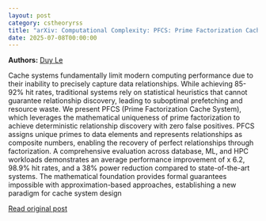 ```yaml
---
layout: post
category: cstheoryrss
title: "arXiv: Computational Complexity: PFCS: Prime Factorization Cache System for Deterministic Data"
date: 2025-07-08T00:00:00
---
```


**Authors:** [Duy Le](https://dblp.uni-trier.de/search?q=Duy+Le)

Cache systems fundamentally limit modern computing performance due to their
inability to precisely capture data relationships. While achieving 85-92% hit
rates, traditional systems rely on statistical heuristics that cannot guarantee
relationship discovery, leading to suboptimal prefetching and resource waste.
We present PFCS (Prime Factorization Cache System), which leverages the
mathematical uniqueness of prime factorization to achieve deterministic
relationship discovery with zero false positives. PFCS assigns unique primes to
data elements and represents relationships as composite numbers, enabling the
recovery of perfect relationships through factorization. A comprehensive
evaluation across database, ML, and HPC workloads demonstrates an average
performance improvement of x 6.2, 98.9% hit rates, and a 38% power reduction
compared to state-of-the-art systems. The mathematical foundation provides
formal guarantees impossible with approximation-based approaches, establishing
a new paradigm for cache system design

[Read original post](http://arxiv.org/abs/2507.03919v1)
